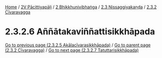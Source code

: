 
[Home](/) / [2V Pācittiyapāḷi](../../...md) / [2 Bhikkhunivibhaṅga](../...md) / [2.3 Nissaggiyakaṇḍa](...md) / [2.3.2 Cīvaravagga](../2V/2/2.3/2.3.2.md)

# 2.3.2.6 Aññātakaviññattisikkhāpada

[Go to previous page (2.3.2.5 Akālacīvarasikkhāpada)](2.3.2.5.md) / [Go to parent page (2.3.2 Cīvaravagga)](../2V/2/2.3/2.3.2.md) / [Go to next page (2.3.2.7 Tatuttarisikkhāpada)](2.3.2.7.md)


